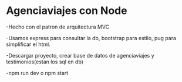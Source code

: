 # Agenciaviajes con Node
-Hecho con el patron de arquitectura MVC

-Usamos express para consultar la db, bootstrap para estilo, pug para simplificar el html.

-Descargar proyecto, crear base de datos de agenciaviajes y testimonios(estan los sql en db)

-npm run dev o npm start

